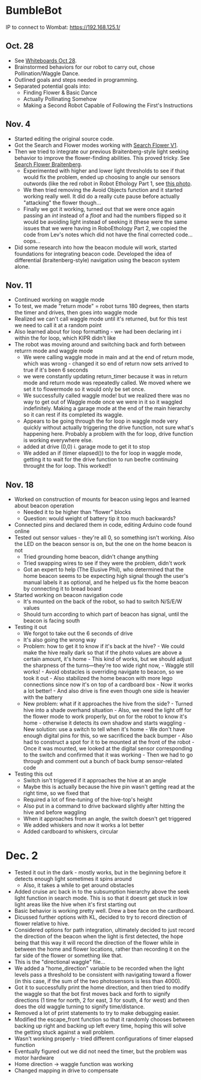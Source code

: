 # BumbleBot

IP to connect to Wombat: https://192.168.125.1/


## Oct. 28
- See [Whiteboards Oct 28](Whiteboards/Oct%2028).
- Brainstormed behaviors for our robot to carry out, chose Pollination/Waggle Dance.
- Outlined goals and steps needed in programming.
- Separated potential goals into:
  -  Finding Flower & Basic Dance
  -  Actually Pollinating Somehow
  -  Making a Second Robot Capable of Following the First's Instructions

## Nov. 4
- Started editing the original source code.
- Got the Search and Flower modes working with [Search Flower V1](search%20flower%20v1).
- Then we tried to integrate our previous Braitenberg-style light seeking behavior to improve the flower-finding abilities. This proved tricky. See [Search Flower Braitenberg](search%20flower%20braitenberg).
  - Experimented with higher and lower light thresholds to see if that would fix the problem, ended up choosing to angle our sensors outwords (like the red robot in Robot Ethology Part 1, see [this photo]().
  - We then tried removing the Avoid Objects function and it started working really well. It did do a really cute pause before actually "attacking" the flower though...
  - Finally we got it working, turned out that we were once again passing an _int_ instead of a _float_ and had the numbers flipped so it would be avoiding light instead of seeking it (these were the same issues that we were having in RoboEthology Part 2, we copied the code from Lev's notes which did not have the final corrected code... oops...
- Did some research into how the beacon module will work, started foundations for integrating beacon code. Developed the idea of differential (braitenberg-style) navigation using the beacon system alone.


## Nov. 11
 - Continued working on waggle mode
 - To test, we made "return mode" = robot turns 180 degrees, then starts the timer and drives, then goes into waggle mode
 - Realized we can't call waggle mode until it's returned, but for this test we need to call it at a random point
 - Also learned about for loop formatting -  we had been declaring int i within the for loop, which KIPR didn't like
 - The robot was moving around and switching back and forth between returrn mode and waggle mode
    - We were calling waggle mode in main and at the end of return mode, which was wrong - changed it so end of return now sets arrived to true if it's been 6 seconds
    - we were constantly updating return_timer because it was in return mode and return mode was repeatedly called. We moved where we set it to flowermode so it would only be set once. 
    - We successfully called waggle mode! but we realized there was no way to get out of Waggle mode once we were in it so it waggled indefinitely. Making a garage mode at the end of the main hierarchy so it can rest if its completed its waggle. 
    - Appears to be going through the for loop in waggle mode very quickly without actually triggering the drive function, not sure what's happening here. Probably a problem with the for loop, drive function is working everywhere else.
    - added at drive (0,0) i. garage mode to get it to stop
    - We added an if (timer elapsed()) to the for loop in waggle mode, getting it to wait for the drive function to run beofre continuing throught the for loop. This worked!!

## Nov. 18
 - Worked on construction of mounts for beacon using legos and learned about beacon operation
    -  Needed it to be higher than "flower" blocks
    -  Question: would weight of battery tip it too much backwards?
 - Connected pins and declared them in code, editing Arduino code found online
 - Tested out sensor values - they're all 0, so something isn't working. Also the LED on the beacon sensor is on, but the one on the home beacon is not
     -  Tried grounding home beacon, didn't change anything
     -  Tried swapping wires to see if they were the problem, didn't work
     -  Got an expert to help (The Elusive Phil), who determined that the home beacon seems to be expecting high signal though the user's manual labels it as optional, and he helped us fix the home beacon by connecting it to bread board
 - Started working on beacon navigation code
     -  It's mounted on the back of the robot, so had to switch N/S/E/W values
     -  Should turn according to which part of beacon has signal, until the beacon is facing south
 - Testing it out
     -  We forgot to take out the 6 seconds of drive
     -  It's also going the wrong way
     -  Problem: how to get it to know if it's back at the hive?
       -  We could make the hive really dark so that if the photo values are above a certain amount, it's home
       -  This kind of works, but we should adjust the sharpness of the turns—they're too wide right now,
       -  Waggle still works!
       -  Avoid obstacles is overriding navigate to beacon, so we took it out
       -  Also stabilized the home beacon with more lego connections since now it's on top of a cardboard box
       -  Now it works a lot better!
       -  And also drive is fine even though one side is heavier with the battery
     -  New problem: what if it approaches the hive from the side? 
       -  Turned hive into a shade overhand situation
       -  Also, we need the light off for the flower mode to work properly, but on for the robot to know it's home - otherwise it detects its own shadow and starts waggling
       -  New solution: use a switch to tell when it's home
       -  We don't have enough digital pins for this, so we sacrificed the back bumper
       -  Also had to construct a spot for it to be mounted at the front of the robot
       -  Once it was mounted, we looked at the digital sensor corresponding to the switch and confirmed that it was working
       -  Then we had to go through and comment out a bunch of back bump sensor-related code
 - Testing this out
     - Switch isn't triggered if it approaches the hive at an angle
     - Maybe this is actually because the hive pin wasn't getting read at the right time, so we fixed that
     - Required a lot of fine-tuning of the hive-top's height
     - Also put in a command to drive backward slightly after hitting the hive and before waggling
     - When it approaches from an angle, the switch doesn't get triggered
     - We added whiskers and now it works a lot better
     - Added cardboard to whiskers, circular

# Dec. 2
 - Tested it out in the dark - mostly works, but in the beginning before it detects enough light sometimes it spins around
     - Also, it takes a while to get around obstacles
 - Added cruise arc back in to the subsumption hierarchy above the seek light function in search mode. This is so that it doesnt get stuck in low light areas like the hive when it's first starting out 
 - Basic behavior is working pretty well. Drew a bee face on the cardboard.
 - Dicussed further options with KL, decided to try to record direction of flower relative to hive.
 - Considered options for path integration, ultimately decided to just record the direction of the beacon when the light is first detected, the hope being that this way it will record the direction of the flower while in between the home and flower locations, rather than recording it on the far side of the flower or something like that.
 - This is the "directional waggle" file...
 - We added a "home_direction" variable to be recorded when the light levels pass a threshold to be consistent with navigating toward a flower (in this case, if the sum of the two photosensors is less than 4000).
 - Got it to successfully print the home direction, and then tried to modify the waggle so that the bot first moves back and forth to signify directions (1 time for north, 2 for east, 3 for south, 4 for west) and then does the old waggle turning to signify time/distance.
 - Removed a lot of print statements to try to make debugging easier.
 - Modified the escape_front function so that it randomly chooses between backing up right and backing up left every time, hoping this will solve the getting stuck against a wall problem.
 - Wasn't working properly - tried different configurations of timer elapsed function
 - Eventually figured out we did not need the timer, but the problem was motor hardware
 - Home direction -> waggle function was working
 - Changed mapping in drive to compensate 
 
 
